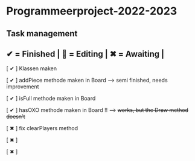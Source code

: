 # Programmeerproject-2022-2023

Task management
---------------
✔ = Finished |
📝 = Editing  |
✖ = Awaiting |
---------------
[ ✔ ] Klassen maken

[ ✔ ] addPiece methode maken in Board --> semi finished, needs improvement

[ ✔ ] isFull methode maken in Board

[ ✔ ] hasOXO methode maken in Board !! --> ~~works, but the Draw method doesn't~~

[ ✖ ] fix clearPlayers method

[ ✖ ]

[ ✖ ]